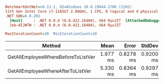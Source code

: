 ``` ini

BenchmarkDotNet=v0.13.1, OS=Windows 10.0.19044.1706 (21H2)
11th Gen Intel Core i7-1165G7 2.80GHz, 1 CPU, 8 logical and 4 physical cores
.NET SDK=6.0.202
  [Host]     : .NET 6.0.4 (6.0.422.16404), X64 RyuJIT  [AttachedDebugger]
  Job-AIJWTW : .NET 6.0.4 (6.0.422.16404), X64 RyuJIT

MaxIterationCount=20  MinIterationCount=10  

```
|                             Method |     Mean |     Error |    StdDev |   Median | Allocated |
|----------------------------------- |---------:|----------:|----------:|---------:|----------:|
| GetAllEmployeeWhereBeforeToListVer | 1.977 ms | 0.8278 ms | 0.9200 ms | 1.505 ms |    122 KB |
|  GetAllEmployeeWhereAfterToListVer | 5.330 ms | 0.8364 ms | 0.9297 ms | 5.020 ms |  1,735 KB |
